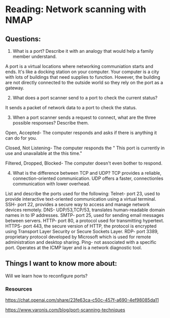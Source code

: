 # Reading: Network scanning with NMAP

## Questions: 

1. What is a port? Describe it with an analogy that would help a family member understand. 

A port is a virtual locations where networking communiation starts and ends. It's like a docking station on your computer. Your computer is a city with lots of buildings that need supplies to function. However, the building are not directly connected to the outside world so they rely on the port as a gateway.

2. What does a port scanner send to a port to check the current status?

It sends a packet of network data to a port to check the status.

3. When a port scanner sends a request to connect, what are the three possible responses? Describe them.

Open, Accepted- The computer responds and asks if there is anything it can do for you.

Closed, Not Listening- The computer responds the " This port is currently in use and unavailable at the this time."

Filtered, Dropped, Blocked- The computer doesn't even bother to respond. 

4. What is the difference between TCP and UDP? TCP provides a reliable, connection-oriented communication. UDP offers a faster, connectionles communication with lower overhead.

List and describe the ports used for the following:
Telnet- port 23, used to provide interactive text-oriented communication using a virtual terminal.
SSH- port 22, provides a secure way to access and manage network devices remotely.
DNS- UDP/53,TCP/53, translates human-readable domain names in to IP addresses.
SMTP- port 25, used for sending email messages between servers. 
HTTP- port 80, a protocol used for transmitting hypertext.
HTTPS- port 443, the secure version of HTTP, the protocol is encrypted using Transport Layer Security or Secure Sockets Layer.
RDP- port 3389, proprietary protocol developed by Microsoft which is used for remote administration and desktop sharing.
Ping- not associated with a specific port. Operates at the ICMP layer and is a network diagnostic tool.


## Things I want to know more about:

Will we learn how to reconfigure ports?

### Resources

https://chat.openai.com/share/23fe63ca-c50c-457f-a690-4ef98085da11

https://www.varonis.com/blog/port-scanning-techniques

